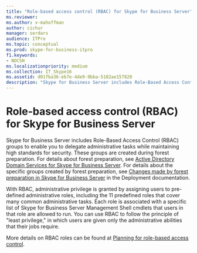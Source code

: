 ```yaml
---
title: "Role-based access control (RBAC) for Skype for Business Server"
ms.reviewer: 
ms.author: v-mahoffman
author: cichur
manager: serdars
audience: ITPro
ms.topic: conceptual
ms.prod: skype-for-business-itpro
f1.keywords:
- NOCSH
ms.localizationpriority: medium
ms.collection: IT_Skype16
ms.assetid: d01fba36-eb7e-4de9-9bba-5102ae157820
description: "Skype for Business Server includes Role-Based Access Control (RBAC) groups to enable you to delegate administrative tasks while maintaining high standards for security. These groups are created during forest preparation. For details about forest preparation, see Active Directory Domain Services for Skype for Business Server. For details about the specific groups created by forest preparation, see Changes made by forest preparation in Skype for Business Server in the Deployment documentation."
---
```


# Role-based access control (RBAC) for Skype for Business Server
 
Skype for Business Server includes Role-Based Access Control (RBAC) groups to enable you to delegate administrative tasks while maintaining high standards for security. These groups are created during forest preparation. For details about forest preparation, see [Active Directory Domain Services for Skype for Business Server](active-directory-domain-services.md). For details about the specific groups created by forest preparation, see [Changes made by forest preparation in Skype for Business Server](../../schema-reference/active-directory-schema-extensions-classes-and-attributes/changes-made-by-forest-preparation.md) in the Deployment documentation.
  
With RBAC, administrative privilege is granted by assigning users to pre-defined administrative roles, including the 11 predefined roles that cover many common administrative tasks. Each role is associated with a specific list of Skype for Business Server Management Shell cmdlets that users in that role are allowed to run. You can use RBAC to follow the principle of "least privilege," in which users are given only the administrative abilities that their jobs require. 
  
More details on RBAC roles can be found at [Planning for role-based access control](/lyncserver/lync-server-2013-planning-for-role-based-access-control).